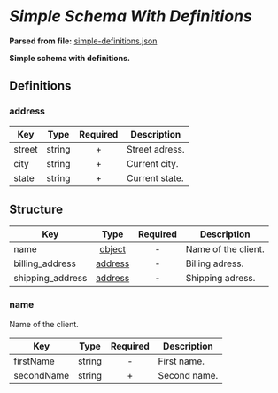 # _Simple Schema With Definitions_
__Parsed from file:__ [simple-definitions.json](https://github.com/McCastles/JMC/blob/master/examples/simple-definitions.json)

__Simple schema with definitions.__
## __Definitions__
### address

|Key|Type|Required|Description|
|-|:-:|:-:|-|
|street|string|+|Street adress.|
|city|string|+|Current city.|
|state|string|+|Current state.|
## Structure

|Key|Type|Required|Description|
|-|:-:|:-:|-|
|name|[object](#name)|-|Name of the client.|
|billing_address|[address](#/definitions/address)|-|Billing adress.|
|shipping_address|[address](#/definitions/address)|-|Shipping adress.|
### name
Name of the client.

|Key|Type|Required|Description|
|-|:-:|:-:|-|
|firstName|string|-|First name.|
|secondName|string|+|Second name.|
